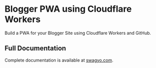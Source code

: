# Blogger PWA using Cloudflare Workers

Build a PWA for your Blogger Site using Cloudflare Workers and GitHub.

## Full Documentation

Complete documentation is available at [swagyo.com](https://www.swagyo.com/2022/03/how-to-build-progressive-web-app.html).
